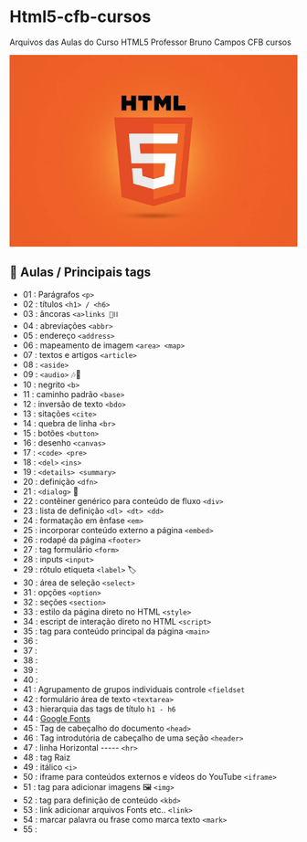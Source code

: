 # Html5-cfb-cursos
Arquivos das Aulas do Curso HTML5
Professor Bruno Campos CFB cursos 

![App Ideas Image](images.jpeg)

## :ledger: Aulas / Principais tags

- 01 : Parágrafos `<p>`
- 02 : títulos `<h1> / <h6>`
- 03 : âncoras `<a>links 🔗⛓️`
- 04 : abreviações `<abbr>`
- 05 : endereço `<address>`
- 06 : mapeamento de imagem `<area> <map>`
- 07 : textos e artigos `<article>`
- 08 : `<aside>`
- 09 : `<audio>` 🎶🎵
- 10 : negrito `<b>`
- 11 : caminho padrão `<base>`
- 12 : inversão de texto `<bdo>`
- 13 : sitações `<cite>`
- 14 : quebra de linha `<br>`
- 15 : botões `<button>`
- 16 : desenho `<canvas>`
- 17 : `<code> <pre>`
- 18 : `<del>` `<ins>`
- 19 : `<details> <summary>`
- 20 : definição `<dfn>`
- 21 : `<dialog>` 💬
- 22 : contêiner genérico para conteúdo de fluxo `<div>`
- 23 : lista de definição `<dl> <dt> <dd>`
- 24 : formatação em ênfase `<em>`
- 25 : incorporar conteúdo externo a página `<embed>`
- 26 : rodapé da página `<footer>`
- 27 : tag formulário `<form>`
- 28 : inputs `<input>`
- 29 : rótulo etiqueta `<label>` 🏷️
- 30 : área de seleção `<select>`
- 31 : opções `<option>` 
- 32 : seções `<section>`
- 33 : estilo da página direto no HTML `<style>`
- 34 : escript de interação direto no HTML `<script>`
- 35 : tag para conteúdo principal da página `<main>`
- 36 : 
- 37 :
- 38 :
- 39 :
- 40 : 
- 41 : Agrupamento de grupos individuais controle `<fieldset`
- 42 : formulário área de texto `<textarea>`
- 43 : hierarquia das tags de título `h1 - h6`
- 44 : [Google Fonts](https://fonts.google.com/)
- 45 : Tag de cabeçalho do documento `<head>`
- 46 : Tag introdutória de cabeçalho de uma seção `<header>`
- 47 : linha Horizontal ----- `<hr>`
- 48 : <DOCTYPE HTML> <html> tag Raiz 
- 49 : itálico `<i>` 
- 50 : iframe para conteúdos externos e vídeos do YouTube `<iframe>`
- 51 : tag para adicionar imagens 🖼️ `<img>`
- 52 : tag para definição de conteúdo `<kbd>`
- 53 : link adicionar arquivos Fonts etc.. `<link>`
- 54 : marcar palavra ou frase como marca texto `<mark>`
- 55 :
